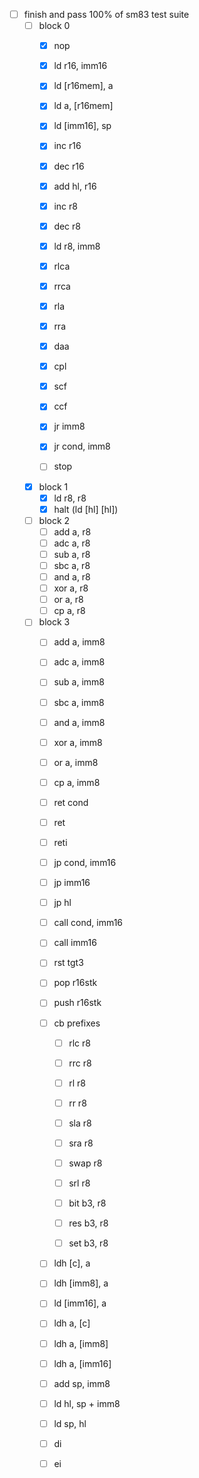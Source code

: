 - [ ] finish and pass 100% of sm83 test suite
    - [ ] block 0
        - [x] nop

        - [x] ld r16, imm16
        - [x] ld [r16mem], a
        - [x] ld a, [r16mem]
        - [x] ld [imm16], sp

        - [x] inc r16
        - [x] dec r16
        - [x] add hl, r16

        - [x] inc r8
        - [x] dec r8

        - [x] ld r8, imm8

        - [x] rlca
        - [x] rrca
        - [x] rla
        - [x] rra
        - [x] daa
        - [x] cpl
        - [x] scf
        - [x] ccf

        - [x] jr imm8
        - [x] jr cond, imm8
        - [ ] stop

    - [x] block 1
        - [x] ld r8, r8
        - [x] halt (ld [hl] [hl])

    - [ ] block 2
        - [ ] add a, r8
        - [ ] adc a, r8
        - [ ] sub a, r8
        - [ ] sbc a, r8
        - [ ] and a, r8
        - [ ] xor a, r8
        - [ ] or a, r8
        - [ ] cp a, r8

    - [ ] block 3
        - [ ] add a, imm8
        - [ ] adc a, imm8
        - [ ] sub a, imm8
        - [ ] sbc a, imm8
        - [ ] and a, imm8
        - [ ] xor a, imm8
        - [ ] or a, imm8
        - [ ] cp a, imm8

        - [ ] ret cond
        - [ ] ret
        - [ ] reti
        - [ ] jp cond, imm16
        - [ ] jp imm16
        - [ ] jp hl
        - [ ] call cond, imm16
        - [ ] call imm16
        - [ ] rst tgt3

        - [ ] pop r16stk
        - [ ] push r16stk

        - [ ] cb prefixes
            - [ ] rlc r8
            - [ ] rrc r8
            - [ ] rl r8
            - [ ] rr r8
            - [ ] sla r8
            - [ ] sra r8
            - [ ] swap r8
            - [ ] srl r8

            - [ ] bit b3, r8
            - [ ] res b3, r8
            - [ ] set b3, r8

        - [ ] ldh [c], a
        - [ ] ldh [imm8], a
        - [ ] ld [imm16], a
        - [ ] ldh a, [c]
        - [ ] ldh a, [imm8]
        - [ ] ldh a, [imm16]

        - [ ] add sp, imm8
        - [ ] ld hl, sp + imm8
        - [ ] ld sp, hl

        - [ ] di
        - [ ] ei
